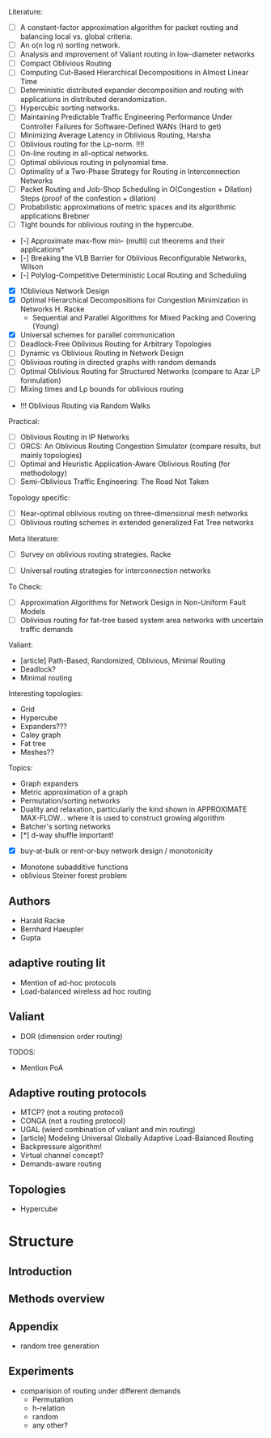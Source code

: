 Literature:
- [ ] A constant-factor approximation algorithm for packet routing and balancing local vs. global criteria.
- [ ] An o(n log n) sorting network.
- [ ] Analysis and improvement of Valiant routing in low-diameter networks
- [ ] Compact Oblivious Routing
- [ ] Computing Cut-Based Hierarchical Decompositions in Almost Linear Time
- [ ] Deterministic distributed expander decomposition and routing with applications in distributed derandomization.
- [ ] Hypercubic sorting networks.
- [ ] Maintaining Predictable Traffic Engineering Performance Under Controller Failures for Software-Defined WANs (Hard to get)
- [ ] Minimizing Average Latency in Oblivious Routing, Harsha
- [ ] Oblivious routing for the Lp-norm. !!!!
- [ ] On-line routing in all-optical networks.
- [ ] Optimal oblivious routing in polynomial time.
- [ ] Optimality of a Two-Phase Strategy for Routing in Interconnection Networks
- [ ] Packet Routing and Job-Shop Scheduling in O(Congestion + Dilation) Steps (proof of the confestion + dilation)
- [ ] Probabilistic approximations of metric spaces and its algorithmic applications Brebner
- [ ] Tight bounds for oblivious routing in the hypercube. 
- [-] Approximate max-flow min- (multi) cut theorems and their applications* 
- [-] Breaking the VLB Barrier for Oblivious Reconfigurable Networks, Wilson
- [-] Polylog-Competitive Deterministic Local Routing and Scheduling
- [x] !Oblivious Network Design
- [x] Optimal Hierarchical Decompositions for Congestion Minimization in Networks H. Racke
    - Sequential and Parallel Algorithms for Mixed Packing and Covering (Young)
- [x] Universal schemes for parallel communication
- [ ] Deadlock-Free Oblivious Routing for Arbitrary Topologies
- [ ] Dynamic vs Oblivious Routing in Network Design
- [ ] Oblivious routing in directed graphs with random demands
- [ ] Optimal Oblivious Routing for Structured Networks (compare to Azar LP formulation)
- [ ] Mixing times and Lp bounds for oblivious routing
- !!! Oblivious Routing via Random Walks

Practical:
- [ ] Oblivious Routing in IP Networks
- [ ] ORCS: An Oblivious Routing Congestion Simulator (compare results, but mainly topologies)
- [ ] Optimal and Heuristic Application-Aware Oblivious Routing (for methodology)
- [ ] Semi-Oblivious Traffic Engineering: The Road Not Taken

Topology specific:
- [ ] Near-optimal oblivious routing on three-dimensional mesh networks
- [ ] Oblivious routing schemes in extended generalized Fat Tree networks

Meta literature: 
- [ ] Survey on oblivious routing strategies.  Racke
- [ ] Universal routing strategies for interconnection networks


To Check:
- [ ] Approximation Algorithms for Network Design in Non-Uniform Fault Models
- [ ] Oblivious routing for fat-tree based system area networks with uncertain traffic demands

Valiant:
- [article] Path-Based, Randomized, Oblivious, Minimal Routing
- Deadlock?
- Minimal routing

Interesting topologies:
- Grid
- Hypercube
- Expanders???
- Caley graph
- Fat tree
- Meshes??

Topics:
- Graph expanders
- Metric approximation of a graph
- Permutation/sorting networks
- Duality and relaxation, particularly the kind shown in APPROXIMATE MAX-FLOW... where it is used to construct growing algorithm
- Batcher's sorting networks
- [*] d-way shuffle important!
- [x] buy-at-bulk or rent-or-buy network design / monotonicity
- Monotone subadditive functions
- oblivious Steiner forest problem

## Authors
- Harald Racke
- Bernhard Haeupler
- Gupta

## adaptive routing lit 
- Mention of ad-hoc protocols
- Load-balanced wireless ad hoc routing

## Valiant
- DOR (dimension order routing)

TODOS:
- Mention PoA
## Adaptive routing protocols
- MTCP? (not a routing protocol)
- CONGA (not a routing protocol)
- UGAL (wierd combination of valiant and min routing)
- [article] Modeling Universal Globally Adaptive Load-Balanced Routing
- Backpressure algorithm!
- Virtual channel concept?
- Demands-aware routing
## Topologies
- Hypercube

# Structure
## Introduction
## Methods overview

## Appendix
- random tree generation

## Experiments
- comparision of routing under different demands
    - Permutation
    - h-relation
    - random
    - any other?
